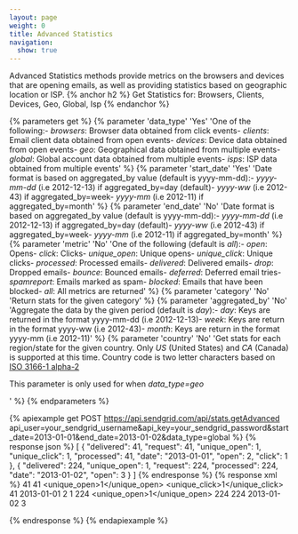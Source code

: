 ```yaml
---
layout: page
weight: 0
title: Advanced Statistics
navigation:
  show: true
---
```

Advanced Statistics methods provide metrics on the browsers and devices that are opening emails, as well as providing statistics based on geographic location or ISP. 
{% anchor h2 %}
Get Statistics for: Browsers, Clients, Devices, Geo, Global, Isp 
{% endanchor %}


{% parameters get %}
 {% parameter 'data_type' 'Yes' 'One of the following:- *browsers*: Browser data obtained from click events- *clients*: Email client data obtained from open events- *devices*: Device data obtained from open events- *geo*: Geographical data obtained from multiple events- *global*: Global account data obtained from multiple events- *isps*: ISP data obtained from multiple events' %}
 {% parameter 'start_date' 'Yes' 'Date format is based on aggregated_by value (default is yyyy-mm-dd):- *yyyy-mm-dd* (i.e 2012-12-13) if aggregated_by=day (default)- *yyyy-ww* (i.e 2012-43) if aggregated_by=week- *yyyy-mm* (i.e 2012-11) if aggregated_by=month' %}
 {% parameter 'end_date' 'No' 'Date format is based on aggregated_by value (default is yyyy-mm-dd):- *yyyy-mm-dd* (i.e 2012-12-13) if aggregated_by=day (default)- *yyyy-ww* (i.e 2012-43) if aggregated_by=week- *yyyy-mm* (i.e 2012-11) if aggregated_by=month' %}
 {% parameter 'metric' 'No' 'One of the following (default is *all*):- *open*: Opens- *click*: Clicks- *unique_open*: Unique opens- *unique_click*: Unique clicks- *processed*: Processed emails- *delivered*: Delivered emails- *drop*: Dropped emails- *bounce*: Bounced emails- *deferred*: Deferred email tries- *spamreport*: Emails marked as spam- *blocked*: Emails that have been blocked- *all*: All metrics are returned' %}
 {% parameter 'category' 'No' 'Return stats for the given category' %}
 {% parameter 'aggregated_by' 'No' 'Aggregate the data by the given period (default is *day*):- *day*: Keys are returned in the format yyyy-mm-dd (i.e 2012-12-13)- *week*: Keys are return in the format yyyy-ww (i.e 2012-43)- *month*: Keys are return in the format yyyy-mm (i.e 2012-11)' %}
 {% parameter 'country' 'No' 'Get stats for each region/state for the given country. Only *US* (United States) and *CA* (Canada) is supported at this time. Country code is two letter characters based on [ISO 3166-1 alpha-2](http://en.wikipedia.org/wiki/ISO_3166-1_alpha-2) <p>This parameter is only used for when *data_type=geo*</p>' %}
{% endparameters %}


{% apiexample get POST https://api.sendgrid.com/api/stats.getAdvanced api_user=your_sendgrid_username&api_key=your_sendgrid_password&start_date=2013-01-01&end_date=2013-01-02&data_type=global %}
  {% response json %}
[
  {
    "delivered": 41,
    "request": 41,
    "unique_open": 1,
    "unique_click": 1,
    "processed": 41,
    "date": "2013-01-01",
    "open": 2,
    "click": 1
  },
  {
    "delivered": 224,
    "unique_open": 1,
    "request": 224,
    "processed": 224,
    "date": "2013-01-02",
    "open": 3
  }
]
  {% endresponse %}
  {% response xml %}
<stats>
   <day>
      <delivered>41</delivered>
      <request>41</request>
      <unique_open>1</unique_open>
      <unique_click>1</unique_click>
      <processed>41</processed>
      <date>2013-01-01</date>
      <open>2</open>
      <click>1</click>
   </day>
   <day>
      <delivered>224</delivered>
      <unique_open>1</unique_open>
      <request>224</request>
      <processed>224</processed>
      <date>2013-01-02</date>
      <open>3</open>
   </day>
</stats>

  {% endresponse %}
{% endapiexample %}
